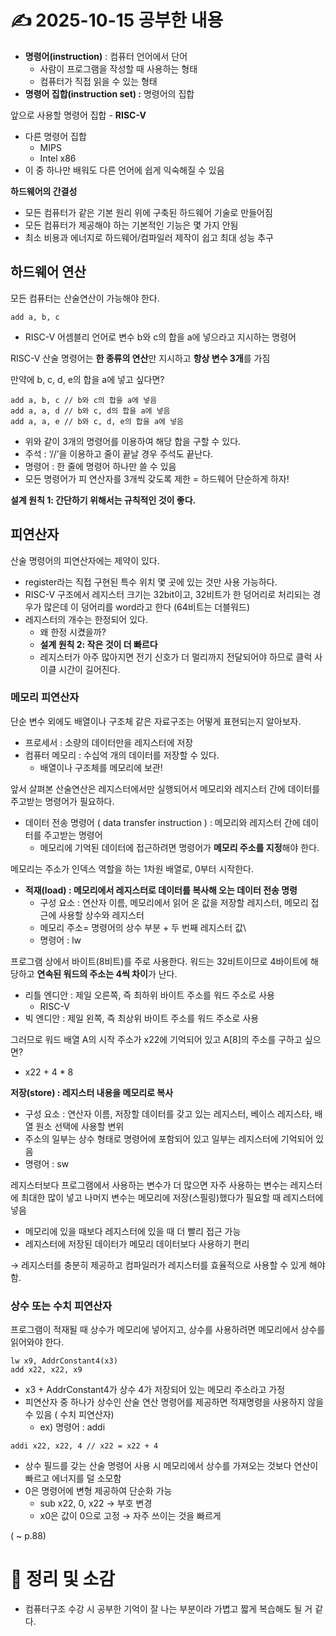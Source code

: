 # ✍️ 2025-10-15 공부한 내용
- **명령어(instruction)** : 컴퓨터 언어에서 단어
    - 사람이 프로그램을 작성할 때 사용하는 형태
    - 컴퓨터가 직접 읽을 수 있는 형태
- **명령어 집합(instruction set) :** 명령어의 집합

앞으로 사용할 명령어 집합 - **RISC-V**

- 다른 명령어 집합
    - MIPS
    - Intel x86
- 이 중 하나만 배워도 다른 언어에 쉽게 익숙해질 수 있음

**하드웨어의 간결성**

- 모든 컴퓨터가 같은 기본 원리 위에 구축된 하드웨어 기술로 만들어짐
- 모든 컴퓨터가 제공해야 하는 기본적인 기능은 몇 가지 안됨
- 최소 비용과 에너지로 하드웨어/컴파일러 제작이 쉽고 최대 성능 추구

## 하드웨어 연산

모든 컴퓨터는 산술연산이 가능해야 한다.

```
add a, b, c
```

- RISC-V 어셈블리 언어로 변수 b와 c의 합을 a에 넣으라고 지시하는 명령어

RISC-V 산술 명령어는 **한 종류의 연산**만 지시하고 **항상 변수 3개**를 가짐

만약에 b, c, d, e의 합을 a에 넣고 싶다면?

```
add a, b, c // b와 c의 합을 a에 넣음
add a, a, d // b와 c, d의 합을 a에 넣음
add a, a, e // b와 c, d, e의 합을 a에 넣음
```

- 위와 같이 3개의 명령어를 이용하여 해당 합을 구할 수 있다.
- 주석 : ‘//’을 이용하고 줄이 끝날 경우 주석도 끝난다.
- 명령어 : 한 줄에 명령어 하나만 쓸 수 있음
- 모든 명령어가 피 연산자를 3개씩 갖도록 제한 = 하드웨어 단순하게 하자!

**설계 원칙 1: 간단하기 위해서는 규칙적인 것이 좋다.**

## 피연산자

산술 명령어의 피연산자에는 제약이 있다.

- register라는 직접 구현된 특수 위치 몇 곳에 있는 것만 사용 가능하다.
- RISC-V 구조에서 레지스터 크기는 32bit이고, 32비트가 한 덩어리로 처리되는 경우가 많은데 이 덩어리를 word라고 한다 (64비트는 더블워드)
- 레지스터의 개수는 한정되어 있다.
    - 왜 한정 시켰을까?
    - **설계 원칙 2: 작은 것이 더 빠르다**
    - 레지스터가 아주 많아지면 전기 신호가 더 멀리까지 전달되어야 하므로 클럭 사이클 시간이 길어진다.

### 메모리 피연산자

단순 변수 외에도 배열이나 구조체 같은 자료구조는 어떻게 표현되는지 알아보자.

- 프로세서 : 소량의 데이터만을 레지스터에 저장
- 컴퓨터 메모리 : 수십억 개의 데이터를 저장할 수 있다.
    - 배열이나 구조체를 메모리에 보관!

앞서 살펴본 산술연산은 레지스터에서만 실행되어서 메모리와 레지스터 간에 데이터를 주고받는 명령어가 필요하다.

- 데이터 전송 명령어 ( data transfer instruction ) : 메모리와 레지스터 간에 데이터를 주고받는 명령어
    - 메모리에 기억된 데이터에 접근하려면 명령어가 **메모리 주소를 지정**해야 한다.

메모리는 주소가 인덱스 역할을 하는 1차원 배열로, 0부터 시작한다.

- **적재(load) : 메모리에서 레지스터로 데이터를 복사해 오는 데이터 전송 명령**
    - 구성 요소 : 연산자 이름, 메모리에서 읽어 온 값을 저장할 레지스터, 메모리 접근에 사용할 상수와 레지스터
    - 메모리 주소= 명령어의 상수 부분 + 두 번째 레지스터 값\
    - 명령어 : lw

프로그램 상에서 바이트(8비트)를 주로 사용한다. 워드는 32비트이므로 4바이트에 해당하고 **연속된 워드의 주소는 4씩 차이**가 난다.

- 리틀 엔디안 : 제일 오른쪽, 즉 최하위 바이트 주소를 워드 주소로 사용
    - RISC-V
- 빅 엔디안 : 제일 왼쪽, 즉 최상위 바이트 주소를 워드 주소로 사용

그러므로 워드 배열 A의 시작 주소가 x22에 기억되어 있고 A[8]의 주소를 구하고 싶으면?

- x22 + 4 * 8

**저장(store) : 레지스터 내용을 메모리로 복사**

- 구성 요소 : 연산자 이름, 저장할 데이터를 갖고 있는 레지스터, 베이스 레지스타, 배열 원소 선택에 사용할 변위
- 주소의 일부는 상수 형태로 명령어에 포함되어 있고 일부는 레지스터에 기억되어 있음
- 명령어 : sw

레지스터보다 프로그램에서 사용하는 변수가 더 많으면 자주 사용하는 변수는 레지스터에 최대한 많이 넣고 나머지 변수는 메모리에 저장(스필링)했다가 필요할 때 레지스터에 넣음

- 메모리에 있을 때보다 레지스터에 있을  때 더 빨리 접근 가능
- 레지스터에 저장된 데이터가 메모리 데이터보다 사용하기 편리

→ 레지스터를 충분히 제공하고 컴파일러가 레지스터를 효율적으로 사용할 수 있게 해야 함.

### 상수 또는 수치 피연산자

프로그램이 적재될 때 상수가 메모리에 넣어지고, 상수를 사용하려면 메모리에서 상수를 읽어와야 한다.

```
lw x9, AddrConstant4(x3)
add x22, x22, x9
```

- x3  + AddrConstant4가 상수 4가 저장되어 있는 메모리 주소라고 가정
- 피연산자 중 하나가 상수인 산술 연산 명령어를 제공하면 적재명령을 사용하지 않을 수 있음 ( 수치 피연산자)
    - ex) 명령어 : addi

```
addi x22, x22, 4 // x22 = x22 + 4
```

- 상수 필드를 갖는 산술 명령어 사용 시 메모리에서 상수를 가져오는 것보다 연산이 빠르고 에너지를 덜 소모함
- 0은 명령어에 변형 제공하여 단순화 가능
    - sub x22, 0, x22 → 부호 변경
    - x0은 값이 0으로 고정 → 자주 쓰이는 것을 빠르게

 ( ~ p.88)
 
# 🙋 정리 및 소감
- 컴퓨터구조 수강 시 공부한 기억이 잘 나는 부분이라 가볍고 짧게 복습해도 될 거 같다.
